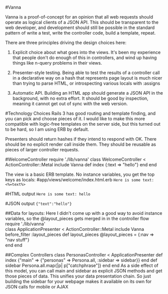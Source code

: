 #Vanna

Vanna is a proof-of-concept for an opinion that all web requests should operate as logical clients of a JSON API.
This should be transparent to the web developer, and development should still be possible in the standard
pattern of write a test, write the controller code, build a template, repeat.

There are three principles driving the design choices here:

1)  Explicit choice about what goes into the views.  It's been my experience that people don't do enough
of this in controllers, and wind up having things like n-query problems in their views.

2)  Presenter-style testing.  Being able to test the results of a controller call in a declarative way on a hash that represents page layout is much nicer than trying to parse HTML, or introspecting various locals with :assigns

3)  Automatic API.  Building an HTML app should generate a JSON API in the background, with no extra effort.  It should be good by inspection, meaning it cannot get out of sync with the web version.

#Technology Choices
Rails 3 has good routing and template finding, and you can pick and choose pieces of it.
I would like to make this more compatible with logic-free templates on the server side, but this
turned out to be hard, so I am using ERB by default.

Presenters should return hashes if they intend to respond with OK.  There should be no explicit render call inside them.  They should be reusable as pieces of larger controller requests.

#WelcomeController
    require './lib/vanna'
    class WelcomeController < ActionController::Metal
      include Vanna
      def index
        {:text => "hello"}
      end
    end  

The view is a basic ERB template.  No instance variables, you get the top keys as locals:
#app/views/welcome/index.html.erb
`Here is some text: <%=text%>`

#HTML output
`Here is some text: hello`

#JSON output
`{"text":"hello"}`

##Data for layouts:
Here I didn't come up with a good way to avoid instance variables, so the @layout_pieces gets merged
in in the controller flow
    require './lib/vanna'  
    class ApplicationPresenter < ActionController::Metal
      include Vanna
      before_filter :layout_pieces
      def layout_pieces
        @layout_pieces = {:nav => "nav stuff"}  
      end
    end  

##Complex Controllers
    class PersonasController < ApplicationPresenter
      def index
        {"main" => {"personas" => Persona.all, :sidebar => sidebar}}
      end
      def sidebar
        Persona.all.map{|p| p["catchphrase"]}
      end
    end
As a side effect of this model, you can call main and sidebar as explicit JSON methods and get those pieces
of data.  This unifies your data presentation chain.  So just building the sidebar for your webpage makes
it available on its own for JSON calls for mobile or AJAX
